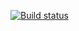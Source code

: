 [![Build status](https://ci.appveyor.com/api/projects/status/71vqrpdycp76iuj2?svg=true)](https://ci.appveyor.com/project/OlgaKusakina/aqahw2-4)
